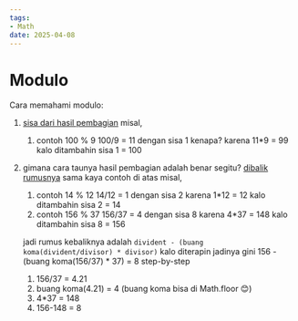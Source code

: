 ```yaml
---
tags:
- Math
date: 2025-04-08
---
```


# Modulo

Cara memahami modulo:
1. <ins>sisa dari hasil pembagian</ins>
    misal,
    1. contoh 100 % 9
        100/9 = 11 dengan sisa 1
        kenapa?
        karena 11*9 = 99 kalo ditambahin sisa 1 = 100

2. gimana cara taunya hasil pembagian adalah benar segitu?
    <ins>dibalik rumusnya</ins>
    sama kaya contoh di atas
    misal,
    1. contoh 14 % 12
        14/12 = 1 dengan sisa 2
        karena 1*12 = 12 kalo ditambahin sisa 2 = 14
    2. contoh 156 % 37
        156/37 = 4 dengan sisa 8
        karena 4*37 = 148 kalo ditambahin sisa 8 = 156

    jadi rumus kebaliknya adalah `divident - (buang koma(divident/divisor) * divisor)`
    kalo diterapin jadinya gini
    156 - (buang koma(156/37) * 37) = 8
    step-by-step
    1. 156/37 = 4.21
    2. buang koma(4.21) = 4 (buang koma bisa di Math.floor 😊)
    3. 4*37 = 148
    4. 156-148 = 8
